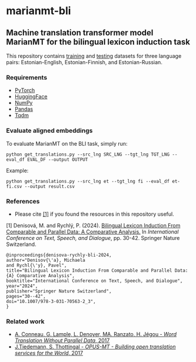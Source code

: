 # marianmt-bli

## Machine translation transformer model MarianMT for the bilingual lexicon induction task

This repository contains [training](https://github.com/x-mia/marianmt-bli/tree/main/Datasets/train) and [testing](https://github.com/x-mia/marianmt-bli/tree/main/Datasets/test) datasets for three language pairs: Estonian-English, Estonian-Finnish, and Estonian-Russian.

### Requirements
* [PyTorch](https://pytorch.org/)
* [HuggingFace](https://huggingface.co/)
* [NumPy](https://numpy.org/)
* [Pandas](https://pandas.pydata.org/)
* [Tqdm](https://tqdm.github.io/)

### Evaluate aligned embeddings
To evaluate MarianMT on the BLI task, simply run:
```
python get_translations.py --src_lng SRC_LNG --tgt_lng TGT_LNG --eval_df EVAL_DF --output OUTPUT
```
Example:
```
python get_translations.py --src_lng et --tgt_lng fi --eval_df et-fi.csv --output result.csv
```

### References
* Please cite [[1]](https://elex.link/elex2021/wp-content/uploads/2021/08/eLex_2021_06_pp107-120.pdf) if you found the resources in this repository useful.

[1] Denisová, M. and Rychlý, P. (2024). [Bilingual Lexicon Induction From Comparable and Parallel Data: A Comparative Analysis.](https://doi.org/10.1007/978-3-031-70563-2_) In *International Conference on Text, Speech, and Dialogue*, pp. 30-42. Springer Nature Switzerland. 

```
@inproceedings{denisova-rychly-bli-2024,
author="Denisov{\'a}, Michaela
and Rychl{\'y}, Pavel",
title="Bilingual Lexicon Induction From Comparable and Parallel Data: {A} Comparative Analysis",
booktitle="International Conference on Text, Speech, and Dialogue",
year="2024",
publisher="Springer Nature Switzerland",
pages="30--42",
doi="10.1007/978-3-031-70563-2_3",
}
```

### Related work
* [A. Conneau, G. Lample, L. Denoyer, MA. Ranzato, H. Jégou - *Word Translation Without Parallel Data*, 2017](https://arxiv.org/pdf/1710.04087.pdf)
* [J.Tiedemann, S. Thottingal - *OPUS-MT - Building open translation services for the World*, 2017](https://aclanthology.org/2020.eamt-1.61.pdf)
